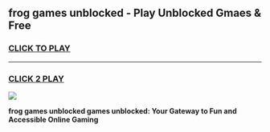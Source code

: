 
## frog games unblocked - Play Unblocked Gmaes & Free
<h3>
<a href="https://premium.freeplayer.one?title=frog_games_unblocked&ref=19F">CLICK TO PLAY</a></h3>
<hr>

<h3>
<a href="https://premium.freeplayer.one?title=frog_games_unblocked&ref=19F">CLICK 2 PLAY</a>
  
</h3>

<a href="https://premium.freeplayer.one?title=frog_games_unblocked&ref=19F/"><img src="https://clearcache.store/games.png"></a>


**frog games unblocked games unblocked: Your Gateway to Fun and Accessible Online Gaming**
